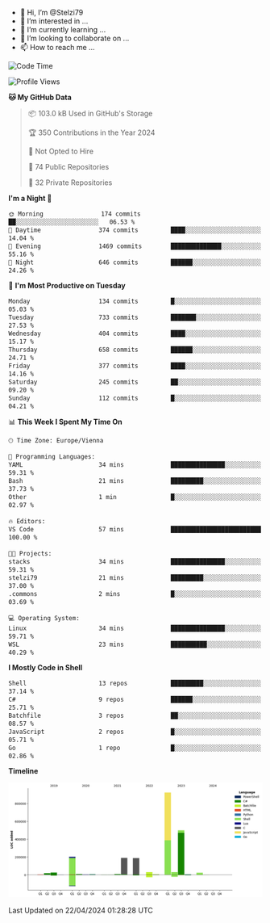 - 👋 Hi, I’m @Stelzi79
- 👀 I’m interested in ...
- 🌱 I’m currently learning ...
- 💞️ I’m looking to collaborate on ...
- 📫 How to reach me ...

<!--START_SECTION:waka-->
![Code Time](http://img.shields.io/badge/Code%20Time-991%20hrs%2054%20mins-blue)

![Profile Views](http://img.shields.io/badge/Profile%20Views-0-blue)

**🐱 My GitHub Data** 

> 📦 103.0 kB Used in GitHub's Storage 
 > 
> 🏆 350 Contributions in the Year 2024
 > 
> 🚫 Not Opted to Hire
 > 
> 📜 74 Public Repositories 
 > 
> 🔑 32 Private Repositories 
 > 
**I'm a Night 🦉** 

```text
🌞 Morning                174 commits         ██░░░░░░░░░░░░░░░░░░░░░░░   06.53 % 
🌆 Daytime                374 commits         ████░░░░░░░░░░░░░░░░░░░░░   14.04 % 
🌃 Evening                1469 commits        ██████████████░░░░░░░░░░░   55.16 % 
🌙 Night                  646 commits         ██████░░░░░░░░░░░░░░░░░░░   24.26 % 
```
📅 **I'm Most Productive on Tuesday** 

```text
Monday                   134 commits         █░░░░░░░░░░░░░░░░░░░░░░░░   05.03 % 
Tuesday                  733 commits         ███████░░░░░░░░░░░░░░░░░░   27.53 % 
Wednesday                404 commits         ████░░░░░░░░░░░░░░░░░░░░░   15.17 % 
Thursday                 658 commits         ██████░░░░░░░░░░░░░░░░░░░   24.71 % 
Friday                   377 commits         ████░░░░░░░░░░░░░░░░░░░░░   14.16 % 
Saturday                 245 commits         ██░░░░░░░░░░░░░░░░░░░░░░░   09.20 % 
Sunday                   112 commits         █░░░░░░░░░░░░░░░░░░░░░░░░   04.21 % 
```


📊 **This Week I Spent My Time On** 

```text
🕑︎ Time Zone: Europe/Vienna

💬 Programming Languages: 
YAML                     34 mins             ███████████████░░░░░░░░░░   59.31 % 
Bash                     21 mins             █████████░░░░░░░░░░░░░░░░   37.73 % 
Other                    1 min               █░░░░░░░░░░░░░░░░░░░░░░░░   02.97 % 

🔥 Editors: 
VS Code                  57 mins             █████████████████████████   100.00 % 

🐱‍💻 Projects: 
stacks                   34 mins             ███████████████░░░░░░░░░░   59.31 % 
stelzi79                 21 mins             █████████░░░░░░░░░░░░░░░░   37.00 % 
.commons                 2 mins              █░░░░░░░░░░░░░░░░░░░░░░░░   03.69 % 

💻 Operating System: 
Linux                    34 mins             ███████████████░░░░░░░░░░   59.71 % 
WSL                      23 mins             ██████████░░░░░░░░░░░░░░░   40.29 % 
```

**I Mostly Code in Shell** 

```text
Shell                    13 repos            █████████░░░░░░░░░░░░░░░░   37.14 % 
C#                       9 repos             ██████░░░░░░░░░░░░░░░░░░░   25.71 % 
Batchfile                3 repos             ██░░░░░░░░░░░░░░░░░░░░░░░   08.57 % 
JavaScript               2 repos             █░░░░░░░░░░░░░░░░░░░░░░░░   05.71 % 
Go                       1 repo              █░░░░░░░░░░░░░░░░░░░░░░░░   02.86 % 
```



**Timeline**

![Lines of Code chart](https://raw.githubusercontent.com/Stelzi79/Stelzi79/main/assets/bar_graph.png)


 Last Updated on 22/04/2024 01:28:28 UTC
<!--END_SECTION:waka-->

<!---
Stelzi79/Stelzi79 is a ✨ special ✨ repository because its `README.md` (this file) appears on your GitHub profile.
You can click the Preview link to take a look at your changes.
--->
